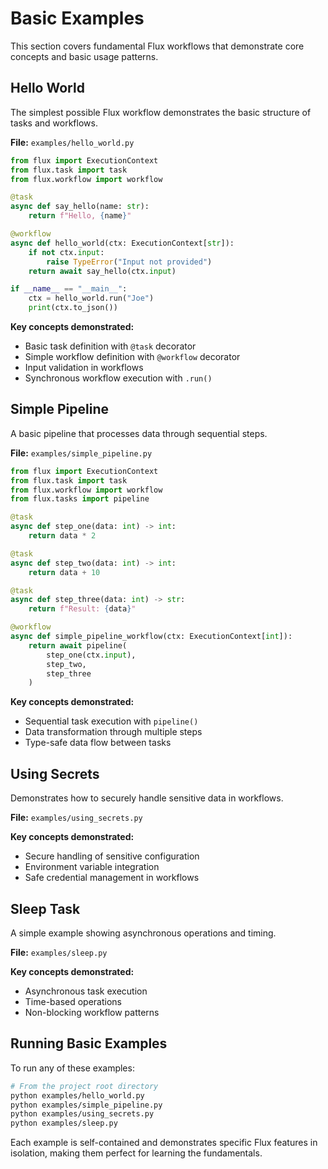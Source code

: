 # Basic Examples

This section covers fundamental Flux workflows that demonstrate core concepts and basic usage patterns.

## Hello World

The simplest possible Flux workflow demonstrates the basic structure of tasks and workflows.

**File:** `examples/hello_world.py`

```python
from flux import ExecutionContext
from flux.task import task
from flux.workflow import workflow

@task
async def say_hello(name: str):
    return f"Hello, {name}"

@workflow
async def hello_world(ctx: ExecutionContext[str]):
    if not ctx.input:
        raise TypeError("Input not provided")
    return await say_hello(ctx.input)

if __name__ == "__main__":
    ctx = hello_world.run("Joe")
    print(ctx.to_json())
```

**Key concepts demonstrated:**
- Basic task definition with `@task` decorator
- Simple workflow definition with `@workflow` decorator
- Input validation in workflows
- Synchronous workflow execution with `.run()`

## Simple Pipeline

A basic pipeline that processes data through sequential steps.

**File:** `examples/simple_pipeline.py`

```python
from flux import ExecutionContext
from flux.task import task
from flux.workflow import workflow
from flux.tasks import pipeline

@task
async def step_one(data: int) -> int:
    return data * 2

@task
async def step_two(data: int) -> int:
    return data + 10

@task
async def step_three(data: int) -> str:
    return f"Result: {data}"

@workflow
async def simple_pipeline_workflow(ctx: ExecutionContext[int]):
    return await pipeline(
        step_one(ctx.input),
        step_two,
        step_three
    )
```

**Key concepts demonstrated:**
- Sequential task execution with `pipeline()`
- Data transformation through multiple steps
- Type-safe data flow between tasks

## Using Secrets

Demonstrates how to securely handle sensitive data in workflows.

**File:** `examples/using_secrets.py`

**Key concepts demonstrated:**
- Secure handling of sensitive configuration
- Environment variable integration
- Safe credential management in workflows

## Sleep Task

A simple example showing asynchronous operations and timing.

**File:** `examples/sleep.py`

**Key concepts demonstrated:**
- Asynchronous task execution
- Time-based operations
- Non-blocking workflow patterns

## Running Basic Examples

To run any of these examples:

```bash
# From the project root directory
python examples/hello_world.py
python examples/simple_pipeline.py
python examples/using_secrets.py
python examples/sleep.py
```

Each example is self-contained and demonstrates specific Flux features in isolation, making them perfect for learning the fundamentals.

